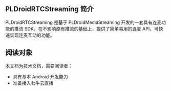 ## PLDroidRTCStreaming 简介

PLDroidRTCStreaming 是基于 PLDroidMediaStreaming 开发的一套具有连麦功能的推流 SDK，在不影响原有推流的基础上，提供了简单易用的连麦 API，可快速实现连麦互动的功能。

## 阅读对象

本文档为技术文档，需要阅读者：

- 具有基本 Android 开发能力
- 准备接入七牛云直播
